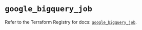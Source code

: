 # `google_bigquery_job`

Refer to the Terraform Registry for docs: [`google_bigquery_job`](https://registry.terraform.io/providers/hashicorp/google/6.38.0/docs/resources/bigquery_job).
